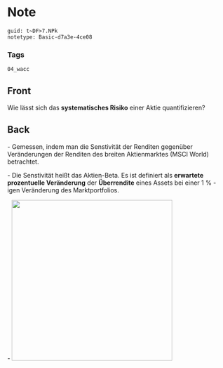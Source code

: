 # Note
```
guid: t~DF>7.NPk
notetype: Basic-d7a3e-4ce08
```

### Tags
```
04_wacc
```

## Front
Wie lässt sich das <b>systematisches Risiko</b> einer Aktie
quantifizieren?

## Back
<p>- Gemessen, indem man die Senstivität der Renditen gegenüber
Veränderungen der Renditen des breiten Aktienmarktes (MSCI World)
betrachtet.
<p>- Die Senstivität heißt das Aktien-Beta. Es ist definiert als
<b>erwartete prozentuelle Veränderung</b> der <b>Überrendite</b>
eines Assets bei einer 1 % -igen Veränderung des Marktportfolios.
<p>- <img src="12UnzY3az728F6ic5Gtb.png" style="width: 366px;">
